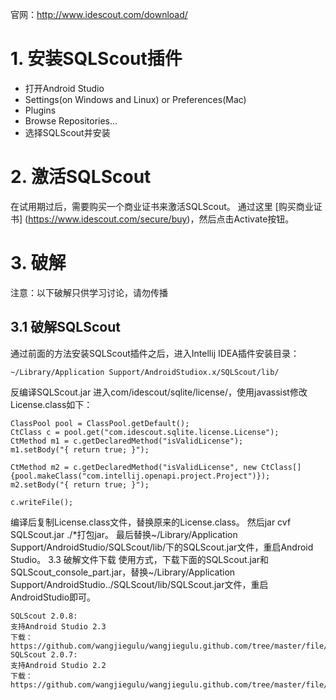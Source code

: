 官网：http://www.idescout.com/download/
# 1. 安装SQLScout插件
- 打开Android Studio
- Settings(on Windows and Linux) or Preferences(Mac)
- Plugins
- Browse Repositories...
- 选择SQLScout并安装
# 2. 激活SQLScout
在试用期过后，需要购买一个商业证书来激活SQLScout。
通过这里 [购买商业证书] (https://www.idescout.com/secure/buy)，然后点击Activate按钮。
# 3. 破解
注意：以下破解只供学习讨论，请勿传播
##  3.1 破解SQLScout
通过前面的方法安装SQLScout插件之后，进入Intellij IDEA插件安装目录：

```
~/Library/Application Support/AndroidStudiox.x/SQLScout/lib/

```
反编译SQLScout.jar
进入com/idescout/sqlite/license/，使用javassist修改License.class如下：

```
ClassPool pool = ClassPool.getDefault();
CtClass c = pool.get("com.idescout.sqlite.license.License");
CtMethod m1 = c.getDeclaredMethod("isValidLicense");
m1.setBody("{ return true; }");

CtMethod m2 = c.getDeclaredMethod("isValidLicense", new CtClass[]{pool.makeClass("com.intellij.openapi.project.Project")});
m2.setBody("{ return true; }");

c.writeFile();
```

编译后复制License.class文件，替换原来的License.class。
然后jar cvf SQLScout.jar ./*打包jar。
最后替换~/Library/Application Support/AndroidStudio/SQLScout/lib/下的SQLScout.jar文件，重启Android Studio。
3.3 破解文件下载
使用方式，下载下面的SQLScout.jar和SQLScout_console_part.jar，替换~/Library/Application Support/AndroidStudio../SQLScout/lib/SQLScout.jar文件，重启AndroidStudio即可。

```
SQLScout 2.0.8:
支持Android Studio 2.3
下载：
https://github.com/wangjiegulu/wangjiegulu.github.com/tree/master/file/SQLScout/2.0.8
SQLScout 2.0.7:
支持Android Studio 2.2
下载：
https://github.com/wangjiegulu/wangjiegulu.github.com/tree/master/file/SQLScout/2.0.7
```

